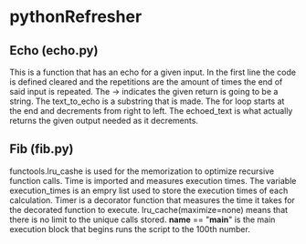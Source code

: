 # pythonRefresher
## Echo (echo.py)
This is a function that has an echo for a given input.  In the first line the code is defined cleared and the repetitions are the amount of times the end of said input is repeated. The -> indicates the given return is going to be a string. The text_to_echo is a substring that is made.  The for loop starts at the end and decrements from right to left.  The echoed_text is what actually returns the given output needed as it decrements.
## Fib (fib.py)
functools.lru_cashe is used for the memorization to optimize recursive function calls.  Time is imported and measures execution times. The variable execution_times is an empry list used to store the execution times of each calculation.  Timer is a decorator function that measures the time it takes for the decorated function to execute. lru_cache(maximize=none) means that there is no limit to the unique calls stored.  __name__ == "__main__" is the main execution block that begins runs the script to the 100th number.

